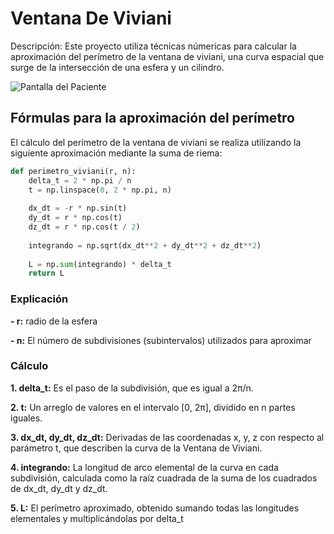# Ventana De Viviani

Descripción: Este proyecto utiliza técnicas númericas para calcular la aproximación del perímetro de la ventana de viviani, una curva espacial que surge de la intersección de una esfera y un cilindro.

 ![Pantalla del Paciente](https://i.postimg.cc/RVvXvMD5/ventana-viviani-2-0.png)
## Fórmulas para la aproximación del perímetro
El cálculo del perímetro de la ventana de viviani se realiza utilizando la siguiente aproximación mediante la suma de riema: 
```python
def perimetro_viviani(r, n):
    delta_t = 2 * np.pi / n
    t = np.linspace(0, 2 * np.pi, n)
    
    dx_dt = -r * np.sin(t)
    dy_dt = r * np.cos(t)
    dz_dt = r * np.cos(t / 2)
    
    integrando = np.sqrt(dx_dt**2 + dy_dt**2 + dz_dt**2)
    
    L = np.sum(integrando) * delta_t
    return L
```
### Explicación
**- r:**  radio de la esfera

**- n:** El número de subdivisiones (subintervalos) utilizados para aproximar 
### Cálculo
**1. delta_t:** Es el paso de la subdivisión, que es igual a 2π/n.

**2. t:** Un arreglo de valores en el intervalo [0, 2π], dividido en n partes iguales.

**3. dx_dt, dy_dt, dz_dt:** Derivadas de las coordenadas x, y, z con respecto al parámetro t, que describen la curva de la Ventana de Viviani.

**4. integrando:** La longitud de arco elemental de la curva en cada subdivisión, calculada como la raíz cuadrada de la suma de los cuadrados de dx_dt, dy_dt y dz_dt.

**5. L:** El perímetro aproximado, obtenido sumando todas las longitudes elementales y multiplicándolas por delta_t
